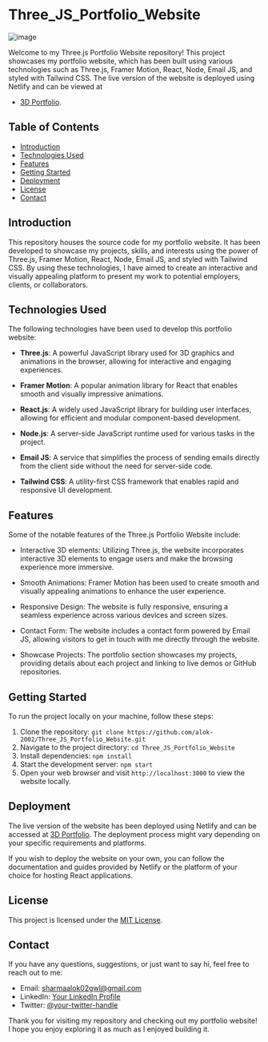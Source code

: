 # Three_JS_Portfolio_Website

![image](https://github.com/Alok-2002/Three_JS_Portfolio_Website/assets/93814546/9b0e855f-40c1-45a1-807e-f5dd30ebd767)

Welcome to my Three.js Portfolio Website repository! This project showcases my portfolio website, which has been built using various technologies such as Three.js, Framer Motion, React, Node, Email JS, and styled with Tailwind CSS. The live version of the website is deployed using Netlify and can be viewed at 
- [3D Portfolio](https://3d-alok-2002.netlify.app).

## Table of Contents

- [Introduction](#introduction)
- [Technologies Used](#technologies-used)
- [Features](#features)
- [Getting Started](#getting-started)
- [Deployment](#deployment)
- [License](#license)
- [Contact](#contact)

## Introduction

This repository houses the source code for my portfolio website. It has been developed to showcase my projects, skills, and interests using the power of Three.js, Framer Motion, React, Node, Email JS, and styled with Tailwind CSS. By using these technologies, I have aimed to create an interactive and visually appealing platform to present my work to potential employers, clients, or collaborators.

## Technologies Used

The following technologies have been used to develop this portfolio website:

- **Three.js**: A powerful JavaScript library used for 3D graphics and animations in the browser, allowing for interactive and engaging experiences.

- **Framer Motion**: A popular animation library for React that enables smooth and visually impressive animations.

- **React.js**: A widely used JavaScript library for building user interfaces, allowing for efficient and modular component-based development.

- **Node.js**: A server-side JavaScript runtime used for various tasks in the project.

- **Email JS**: A service that simplifies the process of sending emails directly from the client side without the need for server-side code.

- **Tailwind CSS**: A utility-first CSS framework that enables rapid and responsive UI development.

## Features

Some of the notable features of the Three.js Portfolio Website include:

- Interactive 3D elements: Utilizing Three.js, the website incorporates interactive 3D elements to engage users and make the browsing experience more immersive.

- Smooth Animations: Framer Motion has been used to create smooth and visually appealing animations to enhance the user experience.

- Responsive Design: The website is fully responsive, ensuring a seamless experience across various devices and screen sizes.

- Contact Form: The website includes a contact form powered by Email JS, allowing visitors to get in touch with me directly through the website.

- Showcase Projects: The portfolio section showcases my projects, providing details about each project and linking to live demos or GitHub repositories.

## Getting Started

To run the project locally on your machine, follow these steps:

1. Clone the repository: `git clone https://github.com/alok-2002/Three_JS_Portfolio_Website.git`
2. Navigate to the project directory: `cd Three_JS_Portfolio_Website`
3. Install dependencies: `npm install`
4. Start the development server: `npm start`
5. Open your web browser and visit `http://localhost:3000` to view the website locally.

## Deployment

The live version of the website has been deployed using Netlify and can be accessed at [3D Portfolio](https://3d-alok-2002.netlify.app). The deployment process might vary depending on your specific requirements and platforms.

If you wish to deploy the website on your own, you can follow the documentation and guides provided by Netlify or the platform of your choice for hosting React applications.

## License

This project is licensed under the [MIT License](LICENSE).

## Contact

If you have any questions, suggestions, or just want to say hi, feel free to reach out to me:

- Email: [sharmaalok02gwl@gmail.com](mailto:sharmaalok02gwl@gmail.com)
- LinkedIn: [Your LinkedIn Profile](https://www.linkedin.com/in/alok-sharma2002-)
- Twitter: [@your-twitter-handle](https://twitter.com/atul_sharma_20)

Thank you for visiting my repository and checking out my portfolio website! I hope you enjoy exploring it as much as I enjoyed building it.
